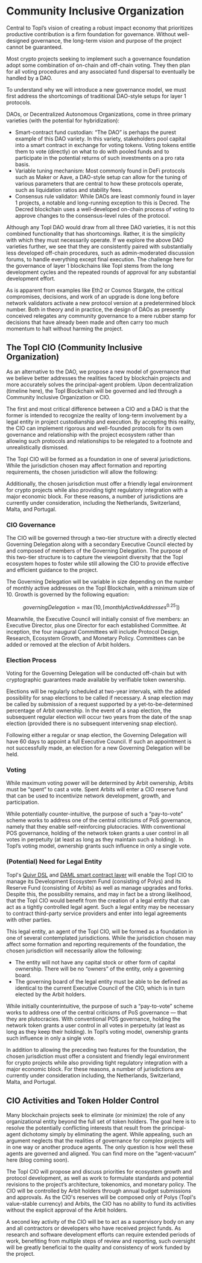 # Community Inclusive Organization

Central to Topl’s vision of creating a robust impact economy that prioritizes productive contribution is a firm foundation for governance. Without well-designed governance, the long-term vision and purpose of the project cannot be guaranteed.

Most crypto projects seeking to implement such a governance foundation adopt some combination of on-chain and off-chain voting. They then plan for all voting procedures and any associated fund dispersal to eventually be handled by a DAO.

To understand why we will introduce a new governance model, we must first address the shortcomings of traditional DAO-style setups for layer 1 protocols.

DAOs, or Decentralized Autonomous Organizations, come in three primary varieties (with the potential for hybridization):

* Smart-contract fund custodian: “The DAO” is perhaps the purest example of this DAO variety. In this variety, stakeholders pool capital into a smart contract in exchange for voting tokens. Voting tokens entitle them to vote (directly) on what to do with pooled funds and to participate in the potential returns of such investments on a pro rata basis.
* Variable tuning mechanism: Most commonly found in DeFi protocols such as Maker or Aave, a DAO-style setup can allow for the tuning of various parameters that are central to how these protocols operate, such as liquidation ratios and stability fees.
* Consensus rule validator: While DAOs are least commonly found in layer 1 projects, a notable and long-running exception to this is Decred. The Decred blockchain uses a well-developed on-chain process of voting to approve changes to the consensus-level rules of the protocol.

Although any Topl DAO would draw from all three DAO varieties, it is not this combined functionality that has shortcomings. Rather, it is the simplicity with which they must necessarily operate. If we explore the above DAO varieties further, we see that they are consistently paired with substantially less developed off-chain procedures, such as admin-moderated discussion forums, to handle everything except final execution. The challenge here for the governance of layer 1 blockchains like Topl stems from the long development cycles and the repeated rounds of approval for any substantial development effort.

As is apparent from examples like Eth2 or Cosmos Stargate, the critical compromises, decisions, and work of an upgrade is done long before network validators activate a new protocol version at a predetermined block number. Both in theory and in practice, the design of DAOs as presently conceived relegates any community governance to a mere rubber stamp for decisions that have already been made and often carry too much momentum to halt without harming the project.

## The Topl CIO (Community Inclusive Organization)

As an alternative to the DAO, we propose a new model of governance that we believe better addresses the realities faced by blockchain projects and more accurately solves the principal-agent problem. Upon decentralization (timeline here), the Topl Blockchain will be governed and led through a Community Inclusive Organization or CIO.

The first and most critical difference between a CIO and a DAO is that the former is intended to recognize the reality of long-term involvement by a legal entity in project custodianship and execution. By accepting this reality, the CIO can implement rigorous and well-founded protocols for its own governance and relationship with the project ecosystem rather than allowing such protocols and relationships to be relegated to a footnote and unrealistically dismissed.

The Topl CIO will be formed as a foundation in one of several jurisdictions. While the jurisdiction chosen may affect formation and reporting requirements, the chosen jurisdiction will allow the following:

Additionally, the chosen jurisdiction must offer a friendly legal environment for crypto projects while also providing tight regulatory integration with a major economic block. For these reasons, a number of jurisdictions are currently under consideration, including the Netherlands, Switzerland, Malta, and Portugal.

### CIO Governance

The CIO will be governed through a two-tier structure with a directly elected Governing Delegation along with a secondary Executive Council elected by and composed of members of the Governing Delegation. The purpose of this two-tier structure is to capture the viewpoint diversity that the Topl ecosystem hopes to foster while still allowing the CIO to provide effective and efficient guidance to the project.

The Governing Delegation will be variable in size depending on the number of monthly active addresses on the Topl Blockchain, with a minimum size of 10. Growth is governed by the following equation:

$$
governingDelegation= \max(10, \lceil monthlyActiveAddresses^{0.25} \rceil)
$$

Meanwhile, the Executive Council will initially consist of five members: an Executive Director, plus one Director for each established Committee. At inception, the four inaugural Committees will include Protocol Design, Research, Ecosystem Growth, and Monetary Policy. Committees can be added or removed at the election of Arbit holders.

### Election Process

Voting for the Governing Delegation will be conducted off-chain but with cryptographic guarantees made available by verifiable token ownership.

Elections will be regularly scheduled at two-year intervals, with the added possibility for snap elections to be called if necessary. A snap election may be called by submission of a request supported by a yet-to-be-determined percentage of Arbit ownership. In the event of a snap election, the subsequent regular election will occur two years from the date of the snap election (provided there is no subsequent intervening snap election).

Following either a regular or snap election, the Governing Delegation will have 60 days to appoint a full Executive Council. If such an appointment is not successfully made, an election for a new Governing Delegation will be held.

### Voting

While maximum voting power will be determined by Arbit ownership, Arbits must be “spent” to cast a vote. Spent Arbits will enter a CIO reserve fund that can be used to incentivize network development, growth, and participation.

While potentially counter-intuitive, the purpose of such a “pay-to-vote” scheme works to address one of the central criticisms of PoS governance, namely that they enable self-reinforcing plutocracies. With conventional POS governance, holding of the network token grants a user control in all votes in perpetuity (at least as long as they maintain such a holding). In Topl’s voting model, ownership grants such influence in only a single vote.

### (Potential) Need for Legal Entity

Topl's [Quivr DSL](../core-architecture-and-ledger-logic/ledger-logic/smart-tokens.md) and [DAML smart contract layer](../core-architecture-and-ledger-logic/ledger-logic/chain-program-engine.md) will enable the Topl CIO to manage its Development Ecosystem Fund (consisting of Polys) and its Reserve Fund (consisting of Arbits) as well as manage upgrades and forks. Despite this, the possibility remains, and may in fact be a strong likelihood, that the Topl CIO would benefit from the creation of a legal entity that can act as a tightly controlled legal agent. Such a legal entity may be necessary to contract third-party service providers and enter into legal agreements with other parties.

This legal entity, an agent of the Topl CIO, will be formed as a foundation in one of several contemplated jurisdictions. While the jurisdiction chosen may affect some formation and reporting requirements of the foundation, the chosen jurisdiction will necessarily allow the following:

* The entity will not have any capital stock or other form of capital ownership. There will be no “owners” of the entity, only a governing board.
* The governing board of the legal entity must be able to be defined as identical to the current Executive Council of the CIO, which is in turn elected by the Arbit holders.

While initially counterintuitive, the purpose of such a “pay-to-vote” scheme works to address one of the central criticisms of PoS governance — that they are plutocracies. With conventional POS governance, holding the network token grants a user control in all votes in perpetuity (at least as long as they keep their holding). In Topl’s voting model, ownership grants such influence in only a single vote.

In addition to allowing the preceding two features for the foundation, the chosen jurisdiction must offer a consistent and friendly legal environment for crypto projects while also providing tight regulatory integration with a major economic block. For these reasons, a number of jurisdictions are currently under consideration including, the Netherlands, Switzerland, Malta, and Portugal.

## CIO Activities and Token Holder Control

Many blockchain projects seek to eliminate (or minimize) the role of any organizational entity beyond the full set of token holders. The goal here is to resolve the potentially conflicting interests that result from the principal-agent dichotomy simply by eliminating the agent. While appealing, such an argument neglects that the realities of governance for complex projects will in one way or another produce agents. The only question is how well these agents are governed and aligned. You can find more on the “agent-vacuum” here (blog coming soon).

The Topl CIO will propose and discuss priorities for ecosystem growth and protocol development, as well as work to formulate standards and potential revisions to the project’s architecture, tokenomics, and monetary policy. The CIO will be controlled by Arbit holders through annual budget submissions and approvals. As the CIO's reserves will be composed only of Polys (Topl's value-stable currency) and Arbits, the CIO has no ability to fund its activities without the explicit approval of the Arbit holders.

A second key activity of the CIO will be to act as a supervisory body on any and all contractors or developers who have received project funds. As research and software development efforts can require extended periods of work, benefiting from multiple steps of review and reporting, such oversight will be greatly beneficial to the quality and consistency of work funded by the project.


